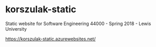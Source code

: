 # korszulak-static
Static website for Software Engineering 44000 - Spring 2018 - Lewis University

https://korszulak-static.azurewebsites.net/
